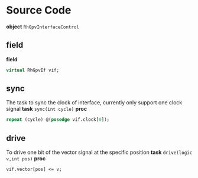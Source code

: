 # Source Code

**object** `RhGpvInterfaceControl`

## field
**field**
```systemverilog
virtual RhGpvIf vif;
```

## sync
The task to sync the clock of interface, currently only support one clock signal
**task** `sync(int cycle)`
**proc**
```systemverilog
repeat (cycle) @(posedge vif.clock[0]);
```

## drive
To drive one bit of the vector signal at the specific position
**task** `drive(logic v,int pos)`
**proc**
```systemverilog
vif.vector[pos] <= v;
```